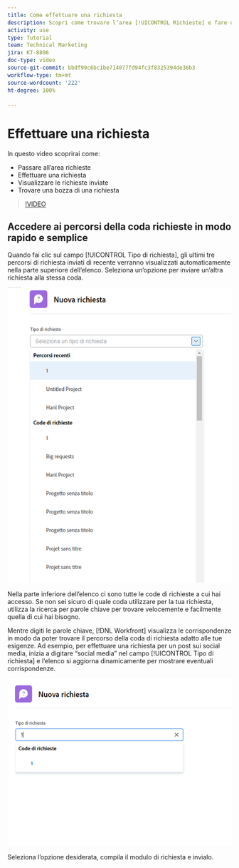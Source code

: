 ```yaml
---
title: Come effettuare una richiesta
description: Scopri come trovare l’area [!UICONTROL Richieste] e fare una richiesta. Quindi scopri come visualizzare le richieste inviate e le relative bozze.
activity: use
type: Tutorial
team: Technical Marketing
jira: KT-8806
doc-type: video
source-git-commit: bbdf99c6bc1be714077fd94fc3f8325394de36b3
workflow-type: tm+mt
source-wordcount: '222'
ht-degree: 100%

---
```


# Effettuare una richiesta

In questo video scoprirai come:

* Passare all’area richieste
* Effettuare una richiesta
* Visualizzare le richieste inviate
* Trovare una bozza di una richiesta

>[!VIDEO](https://video.tv.adobe.com/v/3413115/?quality=12&learn=on&enablevpops=1&captions=ita)

## Accedere ai percorsi della coda richieste in modo rapido e semplice

Quando fai clic sul campo [!UICONTROL Tipo di richiesta], gli ultimi tre percorsi di richiesta inviati di recente verranno visualizzati automaticamente nella parte superiore dell’elenco. Seleziona un’opzione per inviare un’altra richiesta alla stessa coda.

![Menu Tipo di richiesta che mostra l’elenco dei percorsi di richiesta recenti](assets/collaborator-fundamentals-1.png)

Nella parte inferiore dell’elenco ci sono tutte le code di richieste a cui hai accesso. Se non sei sicuro di quale coda utilizzare per la tua richiesta, utilizza la ricerca per parole chiave per trovare velocemente e facilmente quella di cui hai bisogno.

Mentre digiti le parole chiave, [!DNL Workfront] visualizza le corrispondenze in modo da poter trovare il percorso della coda di richiesta adatto alle tue esigenze. Ad esempio, per effettuare una richiesta per un post sui social media, inizia a digitare “social media” nel campo [!UICONTROL Tipo di richiesta] e l’elenco si aggiorna dinamicamente per mostrare eventuali corrispondenze.

![Menu Tipo di richiesta con una parola digitata nel campo per mostrare i percorsi di richiesta recenti](assets/collaborator-fundamentals-2.png)

Seleziona l’opzione desiderata, compila il modulo di richiesta e invialo.

<!--
Learn more
Requests area overview
Create and submit Workfront requests
Guides
Make a work request
-->

